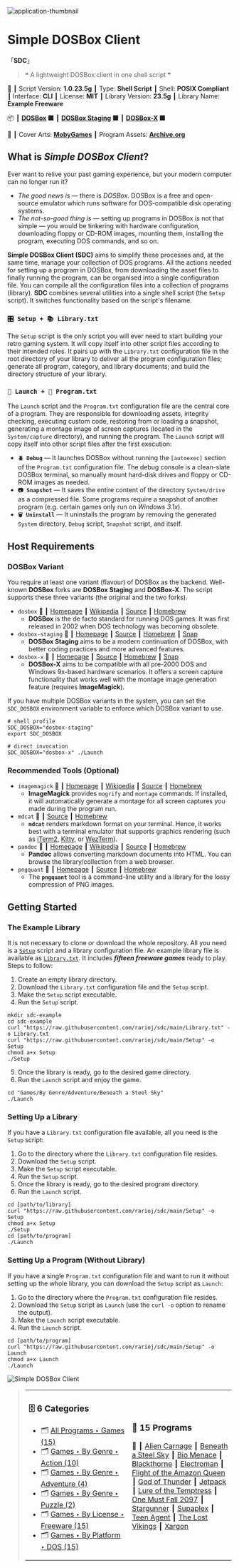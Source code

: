 ![](Thumbnail.png 'application-thumbnail')

# Simple DOSBox Client

「**SDC**」

> ❝ A lightweight DOSBox client in one shell script ❞
>

📌 ┃ Script Version: **1.0.23.5g** ┃ Type: **Shell Script** ┃ Shell: **POSIX Compliant** ┃ Interface: **CLI** ┃ License: **MIT** ┃ Library Version: **23.5g** ┃ Library Name: **Example Freeware** 

📦 ┃ **[DOSBox](https://www.dosbox.com/) 🟩** ┃ **[DOSBox Staging](https://dosbox-staging.github.io/) 🟩** ┃ **[DOSBox-X](https://dosbox-x.com/) 🟩** 

📎 ┃ Cover Arts: **[MobyGames](https://www.mobygames.com/)** ┃ Program Assets: **[Archive.org](https://archive.org/)** 

## What is *Simple DOSBox Client*?
Ever want to relive your past gaming experience, but your modern computer can no longer run it?

- *The good news is* — there is *DOSBox*. DOSBox is a free and open-source emulator which runs software for DOS-compatible disk operating systems.
- *The not-so-good thing is* — setting up programs in DOSBox is not that simple — you would be tinkering with hardware configuration, downloading floppy or CD-ROM images, mounting them, installing the program, executing DOS commands, and so on.

**Simple DOSBox Client (SDC)** aims to simplify these processes and, at the same time, manage your collection of DOS programs. All the actions needed for setting up a program in DOSBox, from downloading the asset files to finally running the program, can be organised into a single configuration file. You can compile all the configuration files into a collection of programs (library). **SDC** combines several utilities into a single shell script (the `Setup` script). It switches functionality based on the script's filename.

### `🎛️ Setup + 📚 Library.txt`
The `Setup` script is the only script you will ever need to start building your retro gaming system. It will copy itself into other script files according to their intended roles. It pairs up with the `Library.txt` configuration file in the root directory of your library to deliver all the program configuration files; generate all program, category, and library documents; and build the directory structure of your library.

### `🚀 Launch + 📓 Program.txt`
The `Launch` script and the `Program.txt` configuration file are the central core of a program. They are responsible for downloading assets, integrity checking, executing custom code, restoring from or loading a snapshot, generating a montage image of screen captures (located in the `System/capture` directory), and running the program. The `Launch` script will copy itself into other script files after the first execution:

- **`🪲 Debug`** — It launches DOSBox without running the `[autoexec]` section of the `Program.txt` configuration file. The debug console is a clean-slate DOSBox terminal, so manually mount hard-disk drives and floppy or CD-ROM images as needed.
- **`📷 Snapshot`** — It saves the entire content of the directory `System/drive` as a compressed file. Some programs require a snapshot of another program (e.g. certain games only run on *Windows 3.1x*).
- **`🗑️ Uninstall`** — It uninstalls the program by removing the generated `System` directory, `Debug` script, `Snapshot` script, and itself.

## Host Requirements
### DOSBox Variant
You require at least one variant (flavour) of DOSBox as the backend. Well-known **DOSBox** forks are **DOSBox Staging** and **DOSBox-X**. The script supports these three variants (the original and the two forks).

- `dosbox` 📎 ┃ [Homepage](https://www.dosbox.com/) ┃ [Wikipedia](https://en.wikipedia.org/wiki/DOSBox) ┃ [Source](https://sourceforge.net/projects/dosbox/) ┃ [Homebrew](https://formulae.brew.sh/formula/dosbox)
  - **DOSBox** is the de facto standard for running DOS games. It was first released in 2002 when DOS technology was becoming obsolete.
- `dosbox-staging` 📎 ┃ [Homepage](https://dosbox-staging.github.io/) ┃ [Source](https://github.com/dosbox-staging/dosbox-staging) ┃ [Homebrew](https://formulae.brew.sh/formula/dosbox-staging) ┃ [Snap](https://snapcraft.io/install/dosbox-staging/ubuntu)
  - **DOSBox Staging** aims to be a modern continuation of DOSBox, with better coding practices and more advanced features.
- `dosbox-x` 📎 ┃ [Homepage](https://dosbox-x.com/) ┃ [Source](https://github.com/joncampbell123/dosbox-x) ┃ [Homebrew](https://formulae.brew.sh/formula/dosbox-x) ┃ [Snap](https://snapcraft.io/install/dosbox-x/ubuntu)
  - **DOSBox-X** aims to be compatible with all pre-2000 DOS and Windows 9x-based hardware scenarios. It offers a screen capture functionality that works well with the montage image generation feature (requires **ImageMagick**).

If you have multiple DOSBox variants in the system, you can set the `SDC_DOSBOX` environment variable to enforce which DOSBox variant to use.
```shell
# shell profile
SDC_DOSBOX="dosbox-staging"
export SDC_DOSBOX

# direct invocation
SDC_DOSBOX="dosbox-x" ./Launch
```

### Recommended Tools (Optional)
- `imagemagick` 📎 ┃ [Homepage](https://imagemagick.org/) ┃ [Wikipedia](https://en.wikipedia.org/wiki/ImageMagick) ┃ [Source](https://github.com/imagemagick/imagemagick) ┃ [Homebrew](https://formulae.brew.sh/formula/imagemagick)
  - **ImageMagick** provides `mogrify` and `montage` commands. If installed, it will automatically generate a montage for all screen captures you made during the program run.
- `mdcat` 📎 ┃ [Source](https://github.com/swsnr/mdcat) ┃ [Homebrew](https://formulae.brew.sh/formula/mdcat)
  - **`mdcat`** renders markdown format on your terminal. Hence, it works best with a terminal emulator that supports graphics rendering (such as [iTerm2](https://iterm2.com/), [Kitty](https://sw.kovidgoyal.net/kitty/), or [WezTerm](https://wezfurlong.org/wezterm/)).
- `pandoc` 📎 ┃ [Homepage](https://pandoc.org/) ┃ [Wikipedia](https://en.wikipedia.org/wiki/Pandoc) ┃ [Source](https://hackage.haskell.org/package/pandoc) ┃ [Homebrew](https://formulae.brew.sh/formula/pandoc)
  - **Pandoc** allows converting markdown documents into HTML. You can browse the library/collection from a web browser.
- `pngquant` 📎 ┃ [Homepage](https://pngquant.org/) ┃ [Source](https://github.com/kornelski/pngquant) ┃ [Homebrew](https://formulae.brew.sh/formula/pngquant)
  - The **`pngquant`** tool is a command-line utility and a library for the lossy compression of PNG images.

## Getting Started
### The Example Library
It is not necessary to clone or download the whole repository. All you need is a [`Setup`](https://raw.githubusercontent.com/rarioj/sdc/main/Setup) script and a library configuration file. An example library file is available as [`Library.txt`](https://raw.githubusercontent.com/rarioj/sdc/main/Library.txt). It includes _**fifteen freeware games**_ ready to play. Steps to follow:

1. Create an empty library directory.
2. Download the `Library.txt` configuration file and the `Setup` script.
3. Make the `Setup` script executable.
4. Run the `Setup` script.

```shell
mkdir sdc-example
cd sdc-example
curl "https://raw.githubusercontent.com/rarioj/sdc/main/Library.txt" -o Library.txt
curl "https://raw.githubusercontent.com/rarioj/sdc/main/Setup" -o Setup
chmod a+x Setup
./Setup
```

5. Once the library is ready, go to the desired game directory.
6. Run the `Launch` script and enjoy the game.

```shell
cd "Games/By Genre/Adventure/Beneath a Steel Sky"
./Launch
```

### Setting Up a Library
If you have a `Library.txt` configuration file available, all you need is the `Setup` script:

1. Go to the directory where the `Library.txt` configuration file resides.
2. Download the `Setup` script.
3. Make the `Setup` script executable.
4. Run the `Setup` script.
5. Once the library is ready, go to the desired program directory.
6. Run the `Launch` script.

```shell
cd [path/to/library]
curl "https://raw.githubusercontent.com/rarioj/sdc/main/Setup" -o Setup
chmod a+x Setup
./Setup
cd [path/to/program]
./Launch
```

### Setting Up a Program (Without Library)
If you have a single `Program.txt` configuration file and want to run it without setting up the whole library, you can download the `Setup` script as `Launch`:

1. Go to the directory where the `Program.txt` configuration file resides.
2. Download the `Setup` script as `Launch` (use the `curl -o` option to rename the output).
3. Make the `Launch` script executable.
4. Run the `Launch` script.

```shell
cd [path/to/program]
curl "https://raw.githubusercontent.com/rarioj/sdc/main/Setup" -o Launch
chmod a+x Launch
./Launch
```

![](Montage.png 'Simple DOSBox Client')

> <table><tr><td width="50%">
>
> ### 🗄️ 6 Categories
> - 🗂️ [All Programs ‣ Games (15)](./All%20Programs/Games/README.md)
> - 🗂️ [Games ‣ By Genre ‣ Action (10)](./Games/By%20Genre/Action/README.md)
> - 🗂️ [Games ‣ By Genre ‣ Adventure (4)](./Games/By%20Genre/Adventure/README.md)
> - 🗂️ [Games ‣ By Genre ‣ Puzzle (2)](./Games/By%20Genre/Puzzle/README.md)
> - 🗂️ [Games ‣ By License ‣ Freeware (15)](./Games/By%20License/Freeware/README.md)
> - 🗂️ [Games ‣ By Platform ‣ DOS (15)](./Games/By%20Platform/DOS/README.md)
>
> </td><td width="50%">
>
> ### 📓 15 Programs
> 🔎 ┃ [Alien Carnage](./All%20Programs/Games/Alien%20Carnage/README.md) ┃ [Beneath a Steel Sky](./All%20Programs/Games/Beneath%20a%20Steel%20Sky/README.md) ┃ [Bio Menace](./All%20Programs/Games/Bio%20Menace/README.md) ┃ [Blackthorne](./All%20Programs/Games/Blackthorne/README.md) ┃ [Electroman](./All%20Programs/Games/Electroman/README.md) ┃ [Flight of the Amazon Queen](./All%20Programs/Games/Flight%20of%20the%20Amazon%20Queen/README.md) ┃ [God of Thunder](./All%20Programs/Games/God%20of%20Thunder/README.md) ┃ [Jetpack](./All%20Programs/Games/Jetpack/README.md) ┃ [Lure of the Temptress](./All%20Programs/Games/Lure%20of%20the%20Temptress/README.md) ┃ [One Must Fall 2097](./All%20Programs/Games/One%20Must%20Fall%202097/README.md) ┃ [Stargunner](./All%20Programs/Games/Stargunner/README.md) ┃ [Supaplex](./All%20Programs/Games/Supaplex/README.md) ┃ [Teen Agent](./All%20Programs/Games/Teen%20Agent/README.md) ┃ [The Lost Vikings](./All%20Programs/Games/The%20Lost%20Vikings/README.md) ┃ [Xargon](./All%20Programs/Games/Xargon/README.md) 
> </td></tr></table>

&nbsp;

